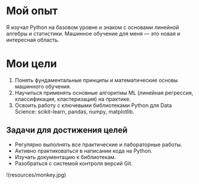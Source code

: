# Мой опыт

Я изучал Python на базовом уровне и знаком с основами линейной алгебры и статистики. Машинное обучение для меня — это новая и интересная область.

# Мои цели

1.  Понять фундаментальные принципы и математические основы машинного обучения.
2.  Научиться применять основные алгоритмы ML (линейная регрессия, классификация, кластеризация) на практике.
3.  Освоить работу с ключевыми библиотеками Python для Data Science: scikit-learn, pandas, numpy, matplotlib.

## Задачи для достижения целей

*   Регулярно выполнять все практические и лабораторные работы.
*   Активно практиковаться в написании кода на Python.
*   Изучать документацию к библиотекам.
*   Разобраться с системой контроля версий Git.

!(resources/monkey.jpg)
